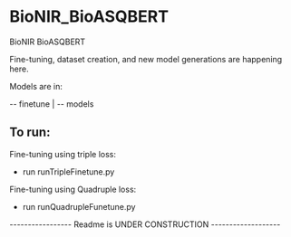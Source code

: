 # BioNIR_BioASQBERT
BioNIR BioASQBERT

Fine-tuning, dataset creation, and new model generations are happening here.

Models are in:

-- finetune
      |
      -- models
      
To run:
--
Fine-tuning using triple loss:
  - run runTripleFinetune.py

Fine-tuning using Quadruple loss:
  - run runQuadrupleFunetune.py
      


 ----------------- Readme is UNDER CONSTRUCTION -------------------
